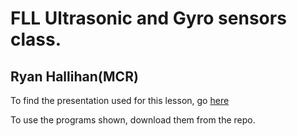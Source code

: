 # FLL Ultrasonic and Gyro sensors class.
## Ryan Hallihan(MCR)

To find the presentation used for this lesson, go [here](https://docs.google.com/presentation/d/1kUYNULWz9lNms2NL9T0jKgwk8cf9Tnb4bVADxpousAs/edit?usp=sharing)

To use the programs shown, download them from the repo.
